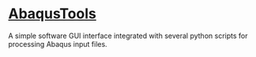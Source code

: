 # [AbaqusTools](https://github.com/kun-Jiang/AbaqusTools)
A simple software GUI interface integrated with several python scripts for processing Abaqus input files.
